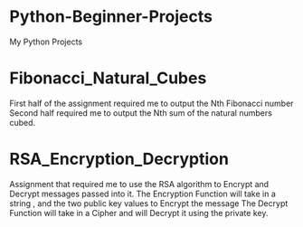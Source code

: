 # Python-Beginner-Projects
My Python Projects 
# Fibonacci_Natural_Cubes
  First half of the assignment required me to output the Nth Fibonacci number
  Second half required me to output the Nth sum of the natural numbers cubed. 
  

# RSA_Encryption_Decryption
  Assignment that required me to use the RSA algorithm to Encrypt and Decrypt messages passed into it. 
    The Encryption Function will take in a string , and the two public key values to Encrypt the message
    The Decrypt Function will take in a Cipher and will Decrypt it using the private key. 
